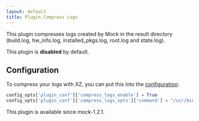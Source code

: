 ```yaml
---
layout: default
title: Plugin Compress Logs
---
```


This plugin compresses logs created by Mock in the result directory (build.log,
hw_info.log, installed_pkgs.log, root.log and state.log).

This plugin is **disabled** by default.


## Configuration

To compress your logs with XZ, you can put this into the
[configuration](configuration):
```python
config_opts['plugin_conf']['compress_logs_enable'] = True
config_opts['plugin_conf']['compress_logs_opts']['command'] = "/usr/bin/xz -9"
```
This plugin is available since mock-1.2.1.
